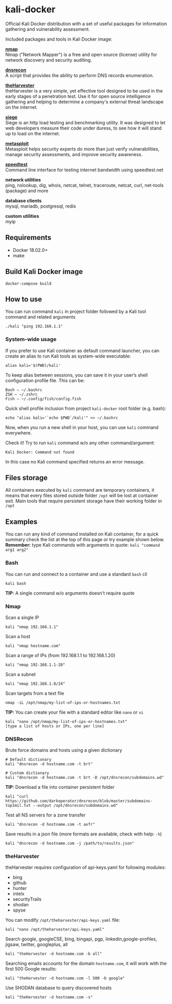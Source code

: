 # kali-docker

Official Kali Docker distribution with a set of useful packages for information gathering and vulnerability assessment.

Included packages and tools in Kali Docker image:

**[nmap](https://nmap.org/)**    
Nmap ("Network Mapper") is a free and open source (license) utility for network discovery and security auditing.

**[dnsrecon](https://github.com/darkoperator/dnsrecon)**  
A script that provides the ability to perform DNS records enumeration. 

**[theHarvester](https://github.com/laramies/theHarvester/)**  
theHarvester is a very simple, yet effective tool designed to be used in the early
stages of a penetration test. Use it for open source intelligence gathering and
helping to determine a company's external threat landscape on the internet. 

**[siege](https://www.joedog.org/siege-home/)**  
Siege is an http load testing and benchmarking utility. It was designed to let web developers measure their code under duress, to see how it will stand up to load on the internet.

**[metasploit](https://www.metasploit.com/)**  
Metasploit helps security experts do more than just verify vulnerabilities, manage security assessments, and improve security awareness.

**[speedtest](https://github.com/sivel/speedtest-cli)**  
Command line interface for testing internet bandwidth using speedtest.net

**network utilities**  
ping, nslookup, dig, whois, netcat, telnet, traceroute, netcat, curl, net-tools (package) and more

**database clients**  
mysql, mariadb, postgresql, redis

**custom utilities**  
myip

## Requirements
- Docker 18.02.0+
- make

## Build Kali Docker image
```
docker-compose build
```

## How to use
You can run command `kali` in project folder followed by a Kali tool command and related arguments

```
./kali "ping 192.168.1.1"
```

### System-wide usage  
If you prefer to use Kali container as default command launcher, you can create an alias to run Kali tools as system-wide executable:

```
alias kali='$(PWD)/kali'
```

To keep alias between sessions, you can save it in your user’s shell configuration profile file. This can be:

```
Bash – ~/.bashrc
ZSH – ~/.zshrc
Fish – ~/.config/fish/config.fish
```

Quick shell profile inclusion from project `kali-docker` root folder (e.g. bash): 

```
echo "alias kali='`echo $PWD`/kali'" >> ~/.bashrc
```

Now, when you run a new shell in your host, you can use `kali` command everywhere.

Check it! Try to run `kali` command w/o any other command/argument:
```
Kali Docker: Command not found
```
In this case no Kali command specified returns an error message.

## Files storage
All containers executed by `kali` command are temporary containers, it means that every files stored outside folder `/opt` will be lost at container exit.
Main tools that require persistent storage have their working folder in `/opt` 

## Examples
You can run any kind of command installed on Kali container, for a quick summary check the list at the top of this page or try example shown below.  
**Remember:** type Kali commands with arguments in quote: `kali "command arg1 arg2"`

### Bash

You can run and connect to a container and use a standard `bash` cli
```
kali bash
```
**TIP:** A single command w/o arguments doesn't require quote 

### Nmap

Scan a single IP
```
kali "nmap 192.168.1.1"
```

Scan a host
```
kali "nmap hostname.com"
```

Scan a range of IPs (from 192.168.1.1 to 192.168.1.20)
```
kali "nmap 192.168.1.1-20"
```

Scan a subnet
```
kali "nmap 192.168.1.0/24"
```

Scan targets from a text file
```
nmap -iL /opt/nmap/my-list-of-ips-or-hostnames.txt
```
**TIP:** You can create your file with a standard editor like `nano` or `vi`
```
kali "nano /opt/nmap/my-list-of-ips-or-hostnames.txt"
[type a list of hosts or IPs, one per line]
```

### DNSRecon

Brute force domains and hosts using a given dictionary
```
# Default dictionary
kali "dnsrecon -d hostname.com -t brt"

# Custom dictionary
kali "dnsrecon -d hostname.com -t brt -D /opt/dnsrecon/subdomains.wd"
```
**TIP:** Download a file into container persistent folder
```
kali "curl https://github.com/darkoperator/dnsrecon/blob/master/subdomains-top1mil.txt --output /opt/dnsrecon/subdomains.wd"
```

Test all NS servers for a zone transfer
```
kali "dnsrecon -d hostname.com -t axfr"
```

Save results in a json file (more formats are available, check with help: `-h`)
```
kali "dnsrecon -d hostname.com -j /path/to/results.json"
```

### theHarvester
theHarvester requires configuration of api-keys.yaml for following modules:
- bing
- github
- hunter
- intelx
- securityTrails
- shodan
- spyse

You can modify `/opt/theharvester/api-keys.yaml` file:
```
kali "nano /opt/theharvester/api-keys.yaml"
```

Search google, googleCSE, bing, bingapi, pgp, linkedin,google-profiles, jigsaw, twitter, googleplus, all
```
kali "theHarvester -d hostname.com -b all"
```

Searching emails accounts for the domain `hostname.com`, it will work with the first 500 Google results:
```
kali "theHarvester -d hostname.com -l 500 -b google"
```

Use SHODAN database to query discovered hosts
```
kali "theHarvester -d hostname.com -s"	
```

